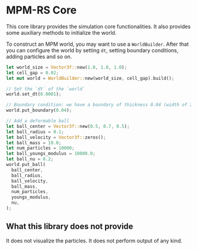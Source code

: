 # MPM-RS Core

This core library provides the simulation core functionalities. It also provides some auxiliary methods to initialize the world.

To construct an MPM world, you may want to use a `WorldBuilder`. After that you can configure the world by setting `dt`, setting boundary conditions, adding particles and so on.

``` rust
let world_size = Vector3f::new(1.0, 1.0, 1.0);
let cell_gap = 0.02;
let mut world = WorldBuilder::new(world_size, cell_gap).build();

// Set the `dt` of the `world`
world.set_dt(0.0001);

// Boundary condition: we have a boundary of thickness 0.04 (width of 2 nodes)
world.put_boundary(0.04);

// Add a deformable ball
let ball_center = Vector3f::new(0.5, 0.7, 0.5);
let ball_radius = 0.1;
let ball_velocity = Vector3f::zeros();
let ball_mass = 10.0;
let num_particles = 10000;
let ball_youngs_modulus = 10000.0;
let ball_nu = 0.2;
world.put_ball(
  ball_center,
  ball_radius,
  ball_velocity,
  ball_mass,
  num_particles,
  youngs_modulus,
  nu,
);
```

## What this library does not provide

It does not visualize the particles. It does not perform output of any kind.